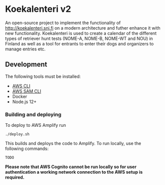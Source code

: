 # Koekalenteri v2

An open-source project to implement the functionality of <http://koekalenteri.snj.fi> on a modern architecture and futher enhance it with new functionality. Koekalenteri is used to create a calendar of the different types of retriever hunt tests (NOME-A, NOME-B, NOME-WT and NOU) in Finland as well as a tool for entrants to enter their dogs and organizers to manage entries etc.

## Development

The following tools must be installed:

* [AWS CLI](https://aws.amazon.com/cli/)
* [AWS SAM CLI](https://docs.aws.amazon.com/serverless-application-model/latest/developerguide/what-is-sam.html)
* Docker
* Node.js 12+

### Building and deploying 

To deploy to AWS Amplify run 

    ./deploy.sh

This builds and deploys the code to Amplify. To run locally, use the following commands:

    TODO

**Please note that AWS Cognito cannot be run locally so for user authentication a working network connection to the AWS setup is required.**